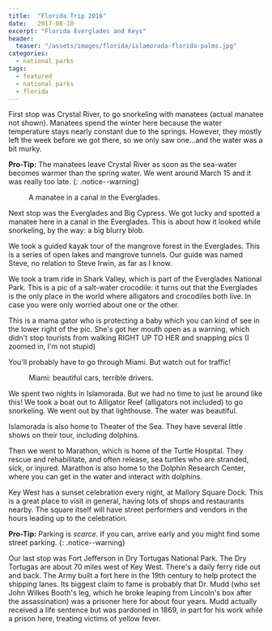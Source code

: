 ```yaml
---
title:  "Florida Trip 2016"
date:   2017-08-10
excerpt: "Florida Everglades and Keys"
header:
  teaser: "/assets/images/florida/islamorada-florida-palms.jpg"
categories:
  - national parks
tags:
  - featured
  - national parks
  - florida
---
```

First stop was Crystal River, to go snorkeling with manatees (actual manatee not shown). Manatees spend the winter here because the water temperature stays nearly constant due to the springs. However, they mostly left the week before we got there, so we only saw one...and the water was a bit murky.

**Pro-Tip:** The manatees leave Crystal River as soon as the sea-water becomes warmer than the spring water. We went around March 15 and it was really too late.
{: .notice--warning}

<figure style="width: 300px" class="align-right">
  <img src="{{ site.url }}{{ site.baseurl }}/assets/images/florida/florida-everglades-manatee.jpg" alt="">
  <figcaption>A manatee in a canal in the Everglades.</figcaption>
</figure>

Next stop was the Everglades and Big Cypress. We got lucky and spotted a manatee here in a canal in the Everglades. This is about how it looked while snorkeling, by the way: a big blurry blob.

We took a guided kayak tour of the mangrove forest in the Everglades. This is a series of open lakes and mangrove tunnels. Our guide was named Steve, no relation to Steve Irwin, as far as I know.

We took a tram ride in Shark Valley, which is part of the Everglades National Park. This is a pic of a salt-water crocodile: it turns out that the Everglades is the only place in the world where alligators and crocodiles both live. In case you were only worried about one or the other.

This is a mama gator who is protecting a baby which you can kind of see in the lower right of the pic. She's got her mouth open as a warning, which didn't stop tourists from walking RIGHT UP TO HER and snapping pics (I zoomed in, I'm not stupid)

You'll probably have to go through Miami. But watch out for traffic!

<figure style="width: 300px" class="align-left">
  <img src="{{ site.url }}{{ site.baseurl }}/assets/images/florida/miami-florida-traffic.jpg" alt="">
  <figcaption>Miami: beautiful cars, terrible drivers.</figcaption>
</figure>

We spent two nights in Islamorada. But we had no time to just lie around like this! We took a boat out to Alligator Reef (alligators not included) to go snorkeling. We went out by that lighthouse. The water was beautiful.

Islamorada is also home to Theater of the Sea. They have several little shows on their tour, including dolphins.

Then we went to Marathon, which is home of the Turtle Hospital. They rescue and rehabilitate, and often release, sea turtles who are stranded, sick, or injured. Marathon is also home to the Dolphin Research Center, where you can get in the water and interact with dolphins.

Key West has a sunset celebration every night, at Mallory Square Dock. This is a great place to visit in general, having lots of shops and restaurants nearby. The square itself will have street performers and vendors in the hours leading up to the celebration.

**Pro-Tip:** Parking is *scarce*. If you can, arrive early and you might find some street parking.
{: .notice--warning}

Our last stop was Fort Jefferson in Dry Tortugas National Park. The Dry Tortugas are about 70 miles west of Key West. There's a daily ferry ride out and back. The Army built a fort here in the 19th century to help protect the shipping lanes. Its biggest claim to fame is probably that Dr. Mudd (who set John Wilkes Booth's leg, which he broke leaping from Lincoln's box after the assassination) was a prisoner here for about four years. Mudd actually received a life sentence but was pardoned in 1869, in part for his work while a prison here, treating victims of yellow fever.

